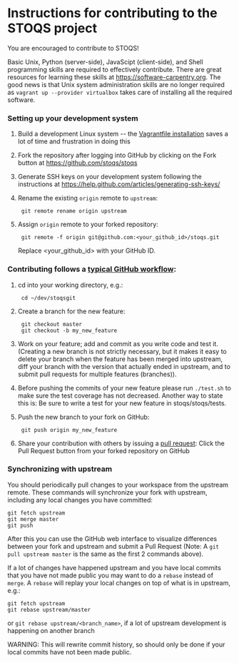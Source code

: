 Instructions for contributing to the STOQS project
==================================================

You are encouraged to contribute to STOQS!

Basic Unix, Python (server-side), JavaScipt (client-side), and Shell programming skills 
are required to effectively contribute.  There are great resources for learning these 
skills at https://software-carpentry.org.  The good news is that Unix system administration 
skills are no longer required as `vagrant up --provider virtualbox` takes care of 
installing all the required software.

### Setting up your development system
 
1. Build a development Linux system -- the [Vagrantfile installation](../../README.md)
   saves a lot of time and frustration in doing this

2. Fork the repository after logging into GitHub by clicking on the Fork button at 
   https://github.com/stoqs/stoqs

3. Generate SSH keys on your development system following the instructions at 
   https://help.github.com/articles/generating-ssh-keys/

4. Rename the existing `origin` remote to `upstream`:

        git remote rename origin upstream

5. Assign `origin` remote to your forked repository:

        git remote -f origin git@github.com:<your_github_id>/stoqs.git

   Replace \<your_github_id\> with your GitHub ID.

### Contributing follows a [typical GitHub workflow](https://guides.github.com/introduction/flow/):

1. cd into your working directory, e.g.:

        cd ~/dev/stoqsgit

2. Create a branch for the new feature: 

        git checkout master
        git checkout -b my_new_feature

3. Work on your feature; add and commit as you write code and test it. (Creating a new 
   branch is not strictly necessary, but it makes it easy to delete your branch when 
   the feature has been merged into upstream, diff your branch with the version that 
   actually ended in upstream, and to submit pull requests for multiple features (branches)).

4. Before pushing the commits of your new feature please run `./test.sh` to make sure 
   the test coverage has not decreased.  Another way to state this is: Be sure to write 
   a test for your new feature in stoqs/stoqs/tests.

5. Push the new branch to your fork on GitHub:

        git push origin my_new_feature

6. Share your contribution with others by issuing a 
   [pull request](https://help.github.com/articles/using-pull-requests/): Click the 
   Pull Request button from your forked repository on GitHub

### Synchronizing with upstream

You should periodically pull changes to your workspace from the upstream remote.  These 
commands will synchronize your fork with upstream, including any local changes you have
committed:

    git fetch upstream
    git merge master
    git push 

After this you can use the GitHub web interface to visualize differences between your 
fork and upstream and submit a Pull Request (Note: A `git pull upstream master` is the 
same as the first 2 commands above).

If a lot of changes have happened upstream and you have local commits that you have 
not made public you may want to do a `rebase` instead of `merge`.  A `rebase` will 
replay your local changes on top of what is in upstream, e.g.:

    git fetch upstream
    git rebase upstream/master

or 
    `git rebase upstream/<branch_name>`, if a lot of upstream development is happening on another branch 

WARNING: This will rewrite commit history, so should only be done if your local commits 
have not been made public.

